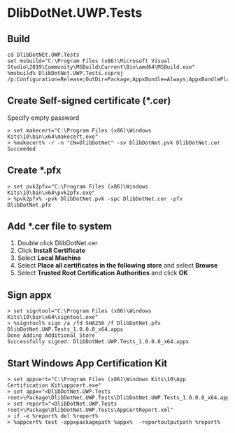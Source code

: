 ﻿# DlibDotNet.UWP.Tests

## Build

````
cd DlibDotNEt.UWP.Tests
set msbuild="C:\Program Files (x86)\Microsoft Visual Studio\2019\Community\MSBuild\Current\Bin\amd64\MSBuild.exe"
%msbuild% DlibDotNet.UWP.Tests.csproj /p:Configuration=Release;OutDir=Package;AppxBundle=Always;AppxBundlePlatforms="x64"
````

## Create Self-signed certificate (*.cer)

Specify empty password

````
> set makecert="C:\Program Files (x86)\Windows Kits\10\bin\x64\makecert.exe"
> %makecert% -r -n "CN=DlibDotNet" -sv DlibDotNet.pvk DlibDotNet.cer
Succeeded
````

## Create *.pfx

````
> set pvk2pfx="C:\Program Files (x86)\Windows Kits\10\bin\x64\pvk2pfx.exe"
> %pvk2pfx% -pvk DlibDotNet.pvk -spc DlibDotNet.cer -pfx DlibDotNet.pfx
````

## Add *.cer file to system

1. Double click DlibDotNet.cer
1. Click **Install Certificate**
1. Select **Local Machine**
1. Select **Place all certificates in the following store** and select **Browse**
1. Select **Trusted Root Certification Authorities** and click **OK**

## Sign appx

````
> set signtool="C:\Program Files (x86)\Windows Kits\10\bin\x64\signtool.exe"
> %signtool% sign /a /fd SHA256 /f DlibDotNet.pfx DlibDotNet.UWP.Tests_1.0.0.0_x64.appx
Done Adding Additional Store
Successfully signed: DlibDotNet.UWP.Tests_1.0.0.0_x64.appx
````

## Start Windows App Certification Kit

````
> set appcert="C:\Program Files (x86)\Windows Kits\10\App Certification Kit\appcert.exe"
> set appx="<DlibDotNet.UWP.Tests root>\Package\DlibDotNet.UWP.Tests\DlibDotNet.UWP.Tests_1.0.0.0_x64.appx"
> set report="<DlibDotNet.UWP.Tests root>\Package\DlibDotNet.UWP.Tests\AppCertReport.xml"
> if -e %report% del %report%
> %appcert% test -appxpackagepath %appx%  -reportoutputpath %report%
````